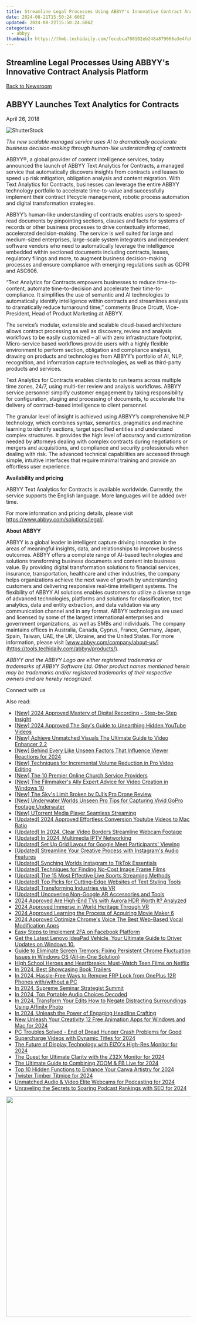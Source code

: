 ```yaml
---
title: Streamline Legal Processes Using ABBYY's Innovative Contract Analysis Platform
date: 2024-08-21T15:50:24.606Z
updated: 2024-08-22T15:50:24.606Z
categories:
  - abbyy
thumbnail: https://thmb.techidaily.com/fecebca780102eb248a879666a3e4fe860316aff4213c58165eb8b500d82b1f1.jpg
---
```


## Streamline Legal Processes Using ABBYY's Innovative Contract Analysis Platform

[Back to Newsroom](https://tools.techidaily.com/abbyy/products/)

## ABBYY Launches Text Analytics for Contracts

April 26, 2018

![ShutterStock](https://content.abbyy.com/-/media/project/abbyy/abbyy/branchtemplates/shutterstock_1272462163_1296-x-729.jpg?h=729&iar=0&w=1296)

_The new scalable managed service uses AI to dramatically accelerate business decision-making through human-like understanding of contracts_

ABBYY®, a global provider of content intelligence services, today announced the launch of ABBYY Text Analytics for Contracts, a managed service that automatically discovers insights from contracts and leases to speed up risk mitigation, obligation analysis and content migration. With Text Analytics for Contracts, businesses can leverage the entire ABBYY technology portfolio to accelerate time-to-value and successfully implement their contract lifecycle management, robotic process automation and digital transformation strategies.

ABBYY’s human-like understanding of contracts enables users to speed-read documents by pinpointing sections, clauses and facts for systems of records or other business processes to drive contextually informed, accelerated decision-making. The service is well suited for large and medium-sized enterprises, large-scale system integrators and independent software vendors who need to automatically leverage the intelligence embedded within sectioned documents including contracts, leases, regulatory filings and more, to augment business decision-making processes and ensure compliance with emerging regulations such as GDPR and ASC606.

“Text Analytics for Contracts empowers businesses to reduce time-to-content, automate time-to-decision and accelerate their time-to-compliance. It simplifies the use of semantic and AI technologies to automatically identify intelligence within contracts and streamlines analysis to dramatically reduce turnaround time,” comments Bruce Orcutt, Vice-President, Head of Product Marketing at ABBYY.

The service’s modular, extensible and scalable cloud-based architecture allows contract processing as well as discovery, review and analysis workflows to be easily customized – all with zero infrastructure footprint. Micro-service based workflows provide users with a highly flexible environment to perform section, obligation and compliance analysis, drawing on products and technologies from ABBYY’s portfolio of AI, NLP, recognition, and information capture technologies, as well as third-party products and services.

Text Analytics for Contracts enables clients to run teams across multiple time zones, 24/7, using multi-tier review and analysis workflows. ABBYY service personnel simplify customer engagement by taking responsibility for configuration, staging and processing of documents, to accelerate the delivery of contract-based intelligence to client personnel.

The granular level of insight is achieved using ABBYY’s comprehensive NLP technology, which combines syntax, semantics, pragmatics and machine learning to identify sections, target specified entities and understand complex structures. It provides the high level of accuracy and customization needed by attorneys dealing with complex contracts during negotiations or mergers and acquisitions, and compliance and security professionals when dealing with risk. The advanced technical capabilities are accessed through simple, intuitive interfaces that require minimal training and provide an effortless user experience.

  
**Availability and pricing**

  
ABBYY Text Analytics for Contracts is available worldwide. Currently, the service supports the English language. More languages will be added over time.

For more information and pricing details, please visit <https://www.abbyy.com/solutions/legal/>.

  
**About ABBYY**

ABBYY is a global leader in intelligent capture driving innovation in the areas of meaningful insights, data, and relationships to improve business outcomes. ABBYY offers a complete range of AI-based technologies and solutions transforming business documents and content into business value. By providing digital transformation solutions to financial services, insurance, transportation, healthcare and other industries, the company helps organizations achieve the next wave of growth by understanding customers and delivering responsive real-time intelligent systems. The flexibility of ABBYY AI solutions enables customers to utilize a diverse range of advanced technologies, platforms and solutions for classification, text analytics, data and entity extraction, and data validation via any communication channel and in any format. ABBYY technologies are used and licensed by some of the largest international enterprises and government organizations, as well as SMBs and individuals. The company maintains offices in Australia, Canada, Cyprus, France, Germany, Japan, Spain, Taiwan, UAE, the UK, Ukraine, and the United States. For more information, please visit [www.abbyy.com/company/about-us/](https://tools.techidaily.com/abbyy/products/).

_ABBYY and the ABBYY Logo are either registered trademarks or trademarks of ABBYY Software Ltd. Other product names mentioned herein may be trademarks and/or registered trademarks of their respective owners and are hereby recognized._

Connect with us

<ins class="adsbygoogle"
     style="display:block"
     data-ad-format="autorelaxed"
     data-ad-client="ca-pub-7571918770474297"
     data-ad-slot="1223367746"></ins>



<ins class="adsbygoogle"
     style="display:block"
     data-ad-client="ca-pub-7571918770474297"
     data-ad-slot="8358498916"
     data-ad-format="auto"
     data-full-width-responsive="true"></ins>

<span class="atpl-alsoreadstyle">Also read:</span>
<div><ul>
<li><a href="https://screen-activity-recording.techidaily.com/new-2024-approved-mastery-of-digital-recording-step-by-step-insight/"><u>[New] 2024 Approved  Mastery of Digital Recording - Step-by-Step Insight</u></a></li>
<li><a href="https://youtube-webster.techidaily.com/024-approved-the-spys-guide-to-unearthing-hidden-youtube-videos/"><u>[New] 2024 Approved  The Spy's Guide to Unearthing Hidden YouTube Videos</u></a></li>
<li><a href="https://extra-tips.techidaily.com/new-achieve-unmatched-visuals-the-ultimate-guide-to-video-enhancer-22/"><u>[New] Achieve Unmatched Visuals  The Ultimate Guide to Video Enhancer 2.2</u></a></li>
<li><a href="https://instagram-videos.techidaily.com/new-behind-every-like-unseen-factors-that-influence-viewer-reactions-for-2024/"><u>[New] Behind Every Like  Unseen Factors That Influence Viewer Reactions for 2024</u></a></li>
<li><a href="https://some-tips.techidaily.com/new-techniques-for-incremental-volume-reduction-in-pro-video-editing/"><u>[New] Techniques for Incremental Volume Reduction in Pro Video Editing</u></a></li>
<li><a href="https://some-tips.techidaily.com/new-the-10-premier-online-church-service-providers/"><u>[New] The 10 Premier Online Church Service Providers</u></a></li>
<li><a href="https://some-tips.techidaily.com/new-the-filmmakers-ally-expert-advice-for-video-creation-in-windows-10/"><u>[New] The Filmmaker's Ally  Expert Advice for Video Creation in Windows 10</u></a></li>
<li><a href="https://some-tips.techidaily.com/new-the-skys-limit-broken-by-djis-pro-drone-review/"><u>[New] The Sky's Limit Broken by DJI’s Pro Drone Review</u></a></li>
<li><a href="https://some-tips.techidaily.com/new-underwater-worlds-unseen-pro-tips-for-capturing-vivid-gopro-footage-underwater/"><u>[New] Underwater Worlds Unseen  Pro Tips for Capturing Vivid GoPro Footage Underwater</u></a></li>
<li><a href="https://some-tips.techidaily.com/new-utorrent-media-player-seamless-streaming/"><u>[New] UTorrent Media Player  Seamless Streaming</u></a></li>
<li><a href="https://facebook-video-footage.techidaily.com/updated-2024-approved-effortless-conversion-youtube-videos-to-mac-ratio/"><u>[Updated] 2024 Approved  Effortless Conversion  Youtube Videos to Mac Ratio</u></a></li>
<li><a href="https://remote-screen-capture.techidaily.com/updated-in-2024-clear-video-borders-streamline-webcam-footage/"><u>[Updated] In 2024, Clear Video Borders  Streamline Webcam Footage</u></a></li>
<li><a href="https://desktop-recording.techidaily.com/updated-in-2024-multimedia-iptv-networking/"><u>[Updated] In 2024, Multimedia IPTV Networking</u></a></li>
<li><a href="https://video-capture.techidaily.com/updated-set-up-grid-layout-for-google-meet-participants-viewing/"><u>[Updated] Set Up Grid Layout for Google Meet Participants' Viewing</u></a></li>
<li><a href="https://some-tips.techidaily.com/updated-streamline-your-creative-process-with-instagrams-audio-features/"><u>[Updated] Streamline Your Creative Process with Instagram's Audio Features</u></a></li>
<li><a href="https://some-tips.techidaily.com/updated-synching-worlds-instagram-to-tiktok-essentials/"><u>[Updated] Synching Worlds  Instagram to TikTok Essentials</u></a></li>
<li><a href="https://some-tips.techidaily.com/updated-techniques-for-finding-no-cost-image-frame-films/"><u>[Updated] Techniques for Finding No-Cost Image Frame Films</u></a></li>
<li><a href="https://some-tips.techidaily.com/updated-the-15-most-effective-live-sports-streaming-methods/"><u>[Updated] The 15 Most Effective Live Sports Streaming Methods</u></a></li>
<li><a href="https://some-tips.techidaily.com/updated-top-picks-for-cutting-edge-websites-of-text-styling-tools/"><u>[Updated] Top Picks for Cutting-Edge Websites of Text Styling Tools</u></a></li>
<li><a href="https://some-tips.techidaily.com/updated-transforming-industries-via-vr/"><u>[Updated] Transforming Industries via VR</u></a></li>
<li><a href="https://some-tips.techidaily.com/updated-uncovering-non-google-ar-accessories-and-tools/"><u>[Updated] Uncovering Non-Google AR Accessories and Tools</u></a></li>
<li><a href="https://article-files.techidaily.com/2024-approved-are-high-end-tvs-with-aurora-hdr-worth-it-analyzed/"><u>2024 Approved  Are High-End TVs with Aurora HDR Worth It? Analyzed</u></a></li>
<li><a href="https://fox-friendly.techidaily.com/2024-approved-immerse-in-world-heritage-through-vr/"><u>2024 Approved  Immerse in World Heritage Through VR</u></a></li>
<li><a href="https://extra-support.techidaily.com/2024-approved-learning-the-process-of-acquiring-movie-maker-6/"><u>2024 Approved  Learning the Process of Acquiring Movie Maker 6</u></a></li>
<li><a href="https://some-tips.techidaily.com/2024-approved-optimize-chromes-voice-the-best-web-based-vocal-modification-apps/"><u>2024 Approved  Optimize Chrome's Voice  The Best Web-Based Vocal Modification Apps</u></a></li>
<li><a href="https://facebook.techidaily.com/easy-steps-to-implement-2fa-on-facebook-platform/"><u>Easy Steps to Implement 2FA on Facebook Platform</u></a></li>
<li><a href="https://hardware-updates.techidaily.com/get-the-latest-lenovo-ideapad-vehicle-your-ultimate-guide-to-driver-updates-on-windows-10/"><u>Get the Latest Lenovo IdeaPad Vehicle, Your Ultimate Guide to Driver Updates on Windows 10.</u></a></li>
<li><a href="https://win-blog.techidaily.com/guide-to-eliminate-screen-tremors-fixing-persistent-chrome-fluctuation-issues-in-windows-os-all-in-one-solution/"><u>Guide to Eliminate Screen Tremors: Fixing Persistent Chrome Fluctuation Issues in Windows OS (All-in-One Solution)</u></a></li>
<li><a href="https://tech-renaissance.techidaily.com/high-school-heroes-and-heartbreaks-must-watch-teen-films-on-netflix/"><u>High School Heroes and Heartbreaks: Must-Watch Teen Films on Netflix</u></a></li>
<li><a href="https://fox-links.techidaily.com/in-2024-best-showcasing-book-trailers/"><u>In 2024, Best Showcasing Book Trailers</u></a></li>
<li><a href="https://android-frp.techidaily.com/in-2024-hassle-free-ways-to-remove-frp-lock-from-oneplus-12r-phones-withwithout-a-pc-by-drfone-android/"><u>In 2024, Hassle-Free Ways to Remove FRP Lock from OnePlus 12R Phones with/without a PC</u></a></li>
<li><a href="https://some-tips.techidaily.com/in-2024-supreme-seminar-strategist-summit/"><u>In 2024, Supreme Seminar Strategist Summit</u></a></li>
<li><a href="https://some-tips.techidaily.com/in-2024-top-portable-audio-choices-decoded/"><u>In 2024, Top Portable Audio Choices Decoded</u></a></li>
<li><a href="https://some-tips.techidaily.com/in-2024-transform-your-edits-how-to-negate-distracting-surroundings-using-affinity-photo/"><u>In 2024, Transform Your Edits  How to Negate Distracting Surroundings Using Affinity Photo</u></a></li>
<li><a href="https://some-tips.techidaily.com/in-2024-unleash-the-power-of-engaging-headline-crafting/"><u>In 2024, Unleash the Power of Engaging Headline Crafting</u></a></li>
<li><a href="https://video-ai-editor.techidaily.com/new-unleash-your-creativity-12-free-animation-apps-for-windows-and-mac-for-2024/"><u>New Unleash Your Creativity 12 Free Animation Apps for Windows and Mac for 2024</u></a></li>
<li><a href="https://win-solutions.techidaily.com/pc-troubles-solved-end-of-dread-hunger-crash-problems-for-good/"><u>PC Troubles Solved - End of Dread Hunger Crash Problems for Good</u></a></li>
<li><a href="https://some-tips.techidaily.com/supercharge-videos-with-dynamic-titles-for-2024/"><u>Supercharge Videos with Dynamic Titles for 2024</u></a></li>
<li><a href="https://some-tips.techidaily.com/the-future-of-display-technology-with-eizos-high-res-monitor-for-2024/"><u>The Future of Display Technology with EIZO's High-Res Monitor for 2024</u></a></li>
<li><a href="https://some-tips.techidaily.com/the-quest-for-ultimate-clarity-with-the-z32x-monitor-for-2024/"><u>The Quest for Ultimate Clarity with the Z32X Monitor for 2024</u></a></li>
<li><a href="https://some-tips.techidaily.com/the-ultimate-guide-to-combining-zoom-and-fb-live-for-2024/"><u>The Ultimate Guide to Combining ZOOM & FB Live for 2024</u></a></li>
<li><a href="https://some-tips.techidaily.com/top-10-hidden-functions-to-enhance-your-canva-artistry-for-2024/"><u>Top 10 Hidden Functions to Enhance Your Canva Artistry for 2024</u></a></li>
<li><a href="https://some-tips.techidaily.com/twister-timber-titmice-for-2024/"><u>Twister Timber Titmice for 2024</u></a></li>
<li><a href="https://some-tips.techidaily.com/unmatched-audio-and-video-elite-webcams-for-podcasting-for-2024/"><u>Unmatched Audio & Video  Elite Webcams for Podcasting for 2024</u></a></li>
<li><a href="https://some-tips.techidaily.com/unraveling-the-secrets-to-soaring-podcast-rankings-with-seo-for-2024/"><u>Unraveling the Secrets to Soaring Podcast Rankings with SEO for 2024</u></a></li>
</ul></div>

<!-- affiliate ads begin -->
<a href="https://appsumo.8odi.net/c/5597632/2075482/7443" target="_top" id="2075482"><img src="//a.impactradius-go.com/display-ad/7443-2075482" border="0" alt="" width="1200" height="600"/></a><img height="0" width="0" src="https://appsumo.8odi.net/i/5597632/2075482/7443" style="position:absolute;visibility:hidden;" border="0" />
<!-- affiliate ads end -->